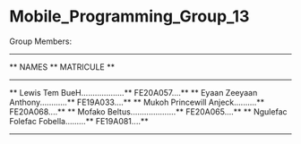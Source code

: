 # Mobile_Programming_Group_13

Group Members:

*****************************************************
**             NAMES                **  MATRICULE  **
*****************************************************
** Lewis Tem BueH...................** FE20A057....**
** Eyaan Zeeyaan Anthony............** FE19A033....**
** Mukoh Princewill Anjeck..........** FE20A068....**
** Mofako Beltus....................** FE20A065....**
** Ngulefac Folefac Fobella.........** FE19A081....**
*****************************************************
